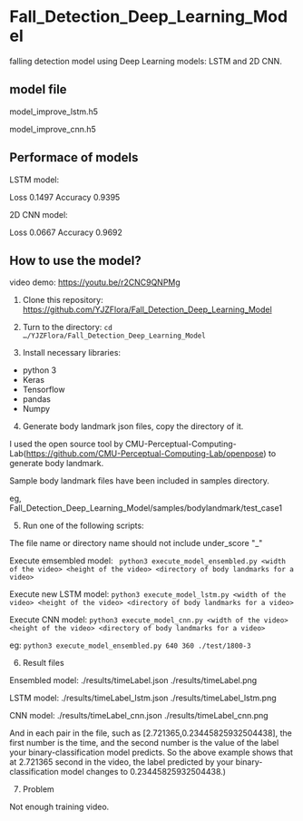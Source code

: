 # Fall_Detection_Deep_Learning_Model
falling detection model using Deep Learning models: LSTM and 2D CNN.

## model file
model_improve_lstm.h5

model_improve_cnn.h5

## Performace of models

LSTM model:

Loss 0.1497     Accuracy 0.9395

2D CNN model:

Loss 0.0667     Accuracy 0.9692

## How to use the model?
video demo: https://youtu.be/r2CNC9QNPMg

1. Clone this repository: https://github.com/YJZFlora/Fall_Detection_Deep_Learning_Model

2. Turn to the directory:
```cd …/YJZFlora/Fall_Detection_Deep_Learning_Model```

3. Install necessary libraries:
* python 3
* Keras
* Tensorflow
* pandas
* Numpy

4. Generate body landmark json files, copy the directory of it.

I used the open source tool by CMU-Perceptual-Computing-Lab(https://github.com/CMU-Perceptual-Computing-Lab/openpose) to generate body landmark.

Sample body landmark files have been included in samples directory.

eg, Fall_Detection_Deep_Learning_Model/samples/bodylandmark/test_case1

5. Run one of the following scripts:

The file name or directory name should not include under_score "_"

Execute emsembled model:
``` python3 execute_model_ensembled.py <width of the video> <height of the video> <directory of body landmarks for a video>```

Execute new LSTM model:
```python3 execute_model_lstm.py <width of the video> <height of the video> <directory of body landmarks for a video>```

Execute CNN model:
```python3 execute_model_cnn.py <width of the video> <height of the video> <directory of body landmarks for a video>```

eg:
```python3 execute_model_ensembled.py 640 360 ./test/1800-3```

6. Result files

Ensembled model:
./results/timeLabel.json
./results/timeLabel.png

LSTM model:
./results/timeLabel_lstm.json
./results/timeLabel_lstm.png


CNN model:
./results/timeLabel_cnn.json
./results/timeLabel_cnn.png


And in each pair in the file, such as [2.721365,0.23445825932504438], the first number is the time, and the second number is the value of the label your binary-classification model predicts. So the above example shows that at 2.721365 second in the video, the label predicted by your binary-classification model changes to 0.23445825932504438.)

7. Problem

Not enough training video.
